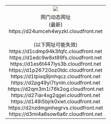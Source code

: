 ﻿<table>
  <tr></tr>
  <tr><td colspan=2 align=center><img src="https://d24umceh4wyzkl.cloudfront.net/Up/oGate.jpg" /></td></tr>
  <tr><td colspan=2 align=center>网门动态网址<br/>(最新)
<br>https://d24umceh4wyzkl.cloudfront.net
<br/><br/>(以下网址可能失效)
<br>https://d1cdmp94k3fqfc.cloudfront.net
<br>https://d1edc9w8xt89fs.cloudfront.net
<br>https://d1es6t447lys3b.cloudfront.net
<br>https://d1p26720oz0tdc.cloudfront.net
<br>https://d1tpixq9jmhqcz.cloudfront.net
<br>https://d2pg49yl7tynln.cloudfront.net
<br>https://d2qm3m1i76k2og.cloudfront.net
<br>https://d27iar4xg2qgel.cloudfront.net
<br>https://d149i5bjrk0xwt.cloudfront.net
<br>https://d2nzdmgmhegrvs.cloudfront.net
<br>https://d3mi4a6sow6a6r.cloudfront.net
    </td>
  </tr>
</table>
